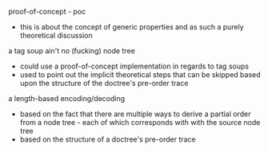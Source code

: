 
proof-of-concept - poc
- this is about the concept of generic properties
  and as such a purely theoretical discussion

a tag soup ain't no (fucking) node tree
- could use a proof-of-concept implementation
  in regards to tag soups
- used to point out the implicit theoretical steps
  that can be skipped based upon the structure of the
  doctree's pre-order trace

a length-based encoding/decoding
- based on the fact that there are multiple ways to
  derive a partial order from a node tree - each of
  which corresponds with with the source node tree
- based on the structure of a doctree's pre-order trace
